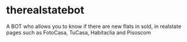 # therealstatebot
A BOT who allows you to know if there are new flats in sold, in realstate pages such as FotoCasa, TuCasa, Habitaclia and Pisoscom
